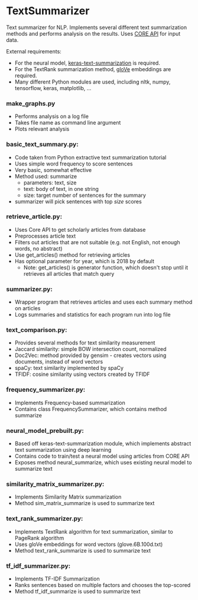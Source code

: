 # TextSummarizer
Text summarizer for NLP.
Implements several different text summarization methods and performs analysis on the results.
Uses [CORE API](https://core.ac.uk/services/api/) for input data. 

External requirements:
* For the neural model, 
[keras-text-summarization](https://github.com/chen0040/keras-text-summarization) 
is required.
* For the TextRank summarization method, 
[gloVe](http://nlp.stanford.edu/data/glove.6B.zip) 
embeddings are required. 
* Many different Python modules are used, including nltk, numpy, tensorflow, keras, matplotlib, ...

### make_graphs.py
* Performs analysis on a log file
* Takes file name as command line argument
* Plots relevant analysis

### basic_text_summary.py:
* Code taken from Python extractive text summarization tutorial
* Uses simple word frequency to score sentences
* Very basic, somewhat effective
* Method used: summarize
  * parameters: text, size
  * text: body of text, in one string
  * size: target number of sentences for the summary
* summarizer will pick sentences with top *size* scores

### retrieve_article.py:
* Uses Core API to get scholarly articles from database
* Preprocesses article text
* Filters out articles that are not suitable (e.g. not English, not enough words, no abstract)
* Use get_articles() method for retrieving articles
* Has optional parameter for year, which is 2018 by default
  * Note: get_articles() is generator function, which doesn't stop until it retrieves all articles that match query

### summarizer.py:
* Wrapper program that retrieves articles and uses each summary method on articles
* Logs summaries and statistics for each program run into log file

### text_comparison.py:
* Provides several methods for text similarity measurement
* Jaccard similarity: simple BOW intersection count, normalized
* Doc2Vec: method provided by gensim - creates vectors using documents, instead of word vectors
* spaCy: text similarity implemented by spaCy
* TFIDF: cosine similarity using vectors created by TFIDF

### frequency_summarizer.py:
* Implements Frequency-based summarization
* Contains class FrequencySummarizer, which contains method summarize

### neural_model_prebuilt.py:
* Based off keras-text-summarization module, which implements abstract text summarization using deep learning
* Contains code to train/test a neural model using articles from CORE API
* Exposes method neural_summarize, which uses existing neural model to summarize text

### similarity_matrix_summarizer.py:
* Implements Similarity Matrix summarization
* Method sim_matrix_summarize is used to summarize text

### text_rank_summarizer.py:
* Implements TextRank algorithm for text summarization, similar to PageRank algorithm
* Uses gloVe embeddings for word vectors (glove.6B.100d.txt)
* Method text_rank_summarize is used to summarize text

### tf_idf_summarizer.py:
* Implements TF-IDF Summarization
* Ranks sentences based on multiple factors and chooses the top-scored
* Method tf_idf_summarize is used to summarize text
